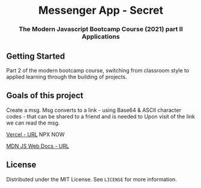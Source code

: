 <h1 align="center">Messenger App - Secret</h1>

<h3 align="center">The Modern Javascript Bootcamp Course (2021) part II Applications</h3>    

<!-- GETTING STARTED -->
## Getting Started
Part 2 of the modern bootcamp course, switching from classroom style to applied learning through the building of projects. 

## Goals of this project
Create a msg.
Msg converts to a link - using Base64 & ASCII character codes - that can be shared to a friend and is needed to Upon visit of the link we can read the msg.

 [Vercel - URL](https://vercel.com/)
 NPX NOW


[MDN JS Web Docs - URL](https://developer.mozilla.org/en-US/docs/Web/javascript)

<!-- LICENSE -->
## License

Distributed under the MIT License. See `LICENSE` for more information.